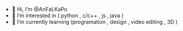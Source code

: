 - 👋 Hi, I’m @AnFaLKaPo
- 👀 I’m interested in ( python , c/c++ , js , java )
- 🌱 I’m currently learning (programation , design , video editing , 3D )


<!---
AnFaLKaPo/AnFaLKaPo is a ✨ special ✨ repository because its `README.md` (this file) appears on your GitHub profile.
You can click the Preview link to take a look at your changes.
--->

